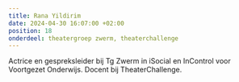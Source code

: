 ```yaml
---
title: Rana Yildirim
date: 2024-04-30 16:07:00 +02:00
position: 18
onderdeel: theatergroep zwerm, theaterchallenge
---
```


Actrice en gespreksleider bij Tg Zwerm in iSocial en InControl voor Voortgezet Onderwijs.
Docent bij TheaterChallenge.